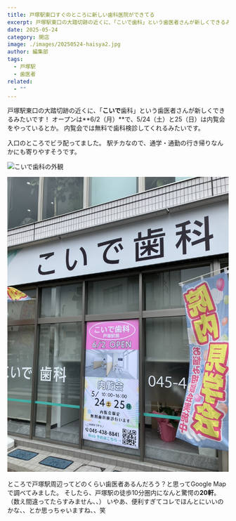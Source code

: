 ```yaml
---
title: 戸塚駅東口すぐのところに新しい歯科医院ができてる
excerpt: 戸塚駅東口の大踏切跡の近くに、「こいで歯科」という歯医者さんが新しくできるみたい
date: 2025-05-24
category: 開店
image: ./images/20250524-haisya2.jpg
author: 編集部
tags:
  - 戸塚駅
  - 歯医者
related:
  - ""
---
```

戸塚駅東口の大踏切跡の近くに、「**こいで**歯科」という歯医者さんが新しくできるみたいです！
オープンは**6/2（月）**で、5/24（土）と25（日）は内覧会をやっているとか。
内覧会では無料で歯科検診してくれるみたいです。

入口のところでビラ配ってました。
駅チカなので、通学・通勤の行き帰りなんかにも寄りやすそうです。

<Img src="/images/20250524-haisya.jpg"
     alt="こいで歯科の外観"
     class="mx-auto w-full md:w-2/3 rounded-lg shadow-md mb-8" />

<Img src="./images/20250524-haisya2.jpg"
     alt="こいで歯科の外観"
     class="mx-auto w-full md:w-2/3 rounded-lg shadow-md mb-8" />

ところで戸塚駅周辺ってどのくらい歯医者あるんだろう？と思ってGoogle Mapで調べてみました。
そしたら、戸塚駅の徒歩10分圏内になんと驚愕の**20軒**。（数え間違ってたらすみません、、）
いやあ、便利すぎてコレでほんとにいいのかな、、とか思っちゃいますね、、笑
